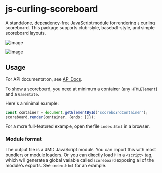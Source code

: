 # js-curling-scoreboard

A standalone, dependency-free JavaScript module for rendering a curling scoreboard. This package supports club-style, baseball-style, and simple scoreboard layouts.

![image](https://user-images.githubusercontent.com/397836/120390207-6d398c80-c2fb-11eb-852c-b0def31e3c15.png)

![image](https://user-images.githubusercontent.com/397836/120390399-a70a9300-c2fb-11eb-9bda-720405a0f5cf.png)

## Usage

For API documentation, see [API Docs](docs/modules.md).

To show a scoreboard, you need at minimum a container (any `HTMLElement`) and a `GameState`.

Here's a minimal example:

```ts
const container = document.getElementById("scoreboardContainer");
scoreboard.render(container, {ends: []});
```

For a more full-featured example, open the file `index.html` in a browser.

### Module format

The output file is a UMD JavaScript module. You can import this with most bundlers or module loaders. Or, you can directly load it in a `<script>` tag, which will generate a global variable called `scoreboard` exposing all of the module's exports. See `index.html` for an example.